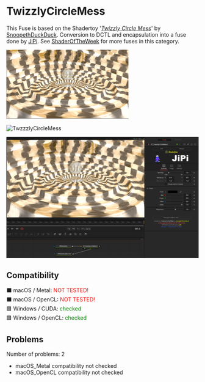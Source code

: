 # TwizzlyCircleMess

This Fuse is based on the Shadertoy '_[Twizzly Circle Mess](https://www.shadertoy.com/view/sltGRj)_' by [SnoopethDuckDuck](https://www.shadertoy.com/user/SnoopethDuckDuck). Conversion to DCTL and encapsulation into a fuse done by [JiPi](../../Site/Profiles/JiPi.md). See [ShaderOfTheWeek](README.md) for more fuses in this category.

[![TwizzlyCircleMess Thumbnail](TwizzlyCircleMess.png)](https://www.shadertoy.com/view/sltGRj "View on Shadertoy.com")



<!-- +++ DO NOT REMOVE THIS COMMENT +++ DO NOT ADD OR EDIT ANY TEXT BEFORE THIS LINE +++ IT WOULD BE A REALLY BAD IDEA +++ -->

![TwzzzlyCircleMess](https://user-images.githubusercontent.com/78935215/190479840-983ccaea-02d8-4d22-8166-202edc6c0053.gif)

[![Thumbnail](TwizzlyCircleMess_screenshot.png)](https://www.shadertoy.com/view/sltGRj "View on Shadertoy.com")

<!-- +++ DO NOT REMOVE THIS COMMENT +++ DO NOT EDIT ANY TEXT THAT COMES AFTER THIS LINE +++ TRUST ME: JUST DON'T DO IT +++ -->

## Compatibility

⬛ macOS / Metal: <span style="color:red; ">NOT TESTED!</span><br />
⬛ macOS / OpenCL: <span style="color:red; ">NOT TESTED!</span><br />
🟩 Windows / CUDA: <span style="color:green; ">checked</span><br />
🟩 Windows / OpenCL: <span style="color:green; ">checked</span><br />


## Problems

Number of problems: 2

- macOS_Metal compatibility not checked
- macOS_OpenCL compatibility not checked



